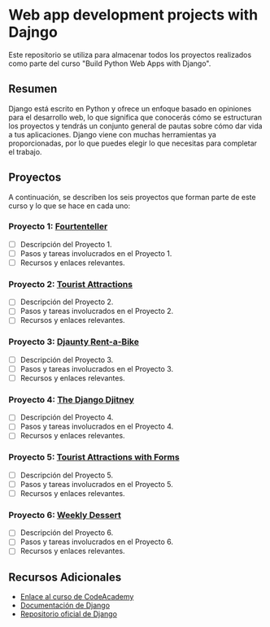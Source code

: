 # Web app development projects with Dajngo

Este repositorio se utiliza para almacenar todos los proyectos realizados como parte del curso "Build Python Web Apps with Django". 

## Resumen
Django está escrito en Python y ofrece un enfoque basado en opiniones para el desarrollo web, lo que significa que conocerás cómo se estructuran los proyectos y tendrás un conjunto general de pautas sobre cómo dar vida a tus aplicaciones. Django viene con muchas herramientas ya proporcionadas, por lo que puedes elegir lo que necesitas para completar el trabajo.

## Proyectos

A continuación, se describen los seis proyectos que forman parte de este curso y lo que se hace en cada uno:

### Proyecto 1: [Fourtenteller](https://github.com/GuillermoZarate/Django_CodeAcademy/tree/main/fortunteller)

- [ ] Descripción del Proyecto 1.
- [ ] Pasos y tareas involucrados en el Proyecto 1.
- [ ] Recursos y enlaces relevantes.

### Proyecto 2: [Tourist Attractions](https://github.com/GuillermoZarate/Django_CodeAcademy/tree/main/touristAttractions)

- [ ] Descripción del Proyecto 2.
- [ ] Pasos y tareas involucrados en el Proyecto 2.
- [ ] Recursos y enlaces relevantes.

### Proyecto 3: [Djaunty Rent-a-Bike](https://github.com/GuillermoZarate/Django_CodeAcademy/tree/main/BikeRental)

- [ ] Descripción del Proyecto 3.
- [ ] Pasos y tareas involucrados en el Proyecto 3.
- [ ] Recursos y enlaces relevantes.

### Proyecto 4: [The Django Djitney](https://github.com/GuillermoZarate/Django_CodeAcademy/tree/main/djangodjitney)

- [ ] Descripción del Proyecto 4.
- [ ] Pasos y tareas involucrados en el Proyecto 4.
- [ ] Recursos y enlaces relevantes.

### Proyecto 5: [Tourist Attractions with Forms](https://github.com/GuillermoZarate/Django_CodeAcademy/tree/main/touristAttractions_V2)

- [ ] Descripción del Proyecto 5.
- [ ] Pasos y tareas involucrados en el Proyecto 5.
- [ ] Recursos y enlaces relevantes.

### Proyecto 6: [Weekly Dessert](https://github.com/GuillermoZarate/Django_CodeAcademy/tree/main/cafeteria)

- [ ] Descripción del Proyecto 6.
- [ ] Pasos y tareas involucrados en el Proyecto 6.
- [ ] Recursos y enlaces relevantes.

## Recursos Adicionales
- [Enlace al curso de CodeAcademy](https://www.codecademy.com/enrolled/paths/build-python-web-apps-with-django)
- [Documentación de Django](https://docs.djangoproject.com/)
- [Repositorio oficial de Django](https://github.com/django/django)

